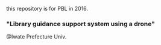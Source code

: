 this repository is for PBL in 2016.  
### "Library guidance support system using a drone"  
@Iwate Prefecture Univ.
